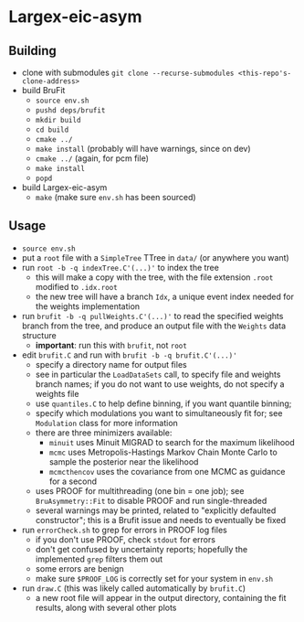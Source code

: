 # Largex-eic-asym

## Building

- clone with submodules 
  `git clone --recurse-submodules <this-repo's-clone-address>`
- build BruFit
  - `source env.sh`
  - `pushd deps/brufit`
  - `mkdir build`
  - `cd build`
  - `cmake ../`
  - `make install` (probably will have warnings, since on dev)
  - `cmake ../` (again, for pcm file)
  - `make install`
  - `popd`
- build Largex-eic-asym
  - `make` (make sure `env.sh` has been sourced)

## Usage

- `source env.sh`
- put a `root` file with a `SimpleTree` TTree in `data/` (or anywhere you want)
- run `root -b -q indexTree.C'(...)'` to index the tree
  - this will make a copy with the tree, with the file extension `.root` modified
    to `.idx.root`
  - the new tree will have a branch `Idx`, a unique event index needed for the
    weights implementation
- run `brufit -b -q pullWeights.C'(...)'` to read the specified weights branch from the
  tree, and produce an output file with the `Weights` data structure
  - **important**: run this with `brufit`, not `root`
- edit `brufit.C` and run with `brufit -b -q brufit.C'(...)'`
  - specify a directory name for output files
  - see in particular the `LoadDataSets` call, to specify file and weights branch names;
    if you do not want to use weights, do not specify a weights file
  - use `quantiles.C` to help define binning, if you want quantile binning; 
  - specify which modulations you want to simultaneously fit for; see `Modulation`
    class for more information
  - there are three minimizers available:
    - `minuit` uses Minuit MIGRAD to search for the maximum likelihood
    - `mcmc` uses Metropolis-Hastings Markov Chain Monte Carlo to sample the posterior
      near the likelihood
    - `mcmcthencov` uses the covariance from one MCMC as guidance for a second
  - uses PROOF for multithreading (one bin = one job); see `BruAsymmetry::Fit`
    to disable PROOF and run single-threaded
  - several warnings may be printed, related to "explicitly defaulted constructor"; this is
    a Brufit issue and needs to eventually be fixed
- run `errorCheck.sh` to grep for errors in PROOF log files
  - if you don't use PROOF, check `stdout` for errors
  - don't get confused by uncertainty reports; hopefully the implemented `grep` filters them out
  - some errors are benign
  - make sure `$PROOF_LOG` is correctly set for your system in `env.sh`
- run `draw.C` (this was likely called automatically by `brufit.C`)
  - a new root file will appear in the output directory, containing the fit
    results, along with several other plots
